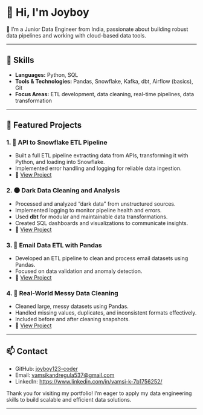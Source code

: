 # 👋 Hi, I'm Joyboy

🎯 I’m a Junior Data Engineer from India, passionate about building robust data pipelines and working with cloud-based data tools.

---

## 📌 Skills
- **Languages:** Python, SQL  
- **Tools & Technologies:** Pandas, Snowflake, Kafka, dbt, Airflow (basics), Git  
- **Focus Areas:** ETL development, data cleaning, real-time pipelines, data transformation

---

## 💼 Featured Projects

### 1. 🔁 API to Snowflake ETL Pipeline
- Built a full ETL pipeline extracting data from APIs, transforming it with Python, and loading into Snowflake.
- Implemented error handling and logging for reliable data ingestion.
- 📂 [View Project](https://github.com/joyboy123-coder/API-ETL-Snowflake)

### 2. 🌑 Dark Data Cleaning and Analysis
- Processed and analyzed “dark data” from unstructured sources.
- Implemented logging to monitor pipeline health and errors.
- Used **dbt** for modular and maintainable data transformations.
- Created SQL dashboards and visualizations to communicate insights.
- 📂 [View Project](https://github.com/joyboy123-coder/Dark-Data-Rises)

### 3. 📧 Email Data ETL with Pandas
- Developed an ETL pipeline to clean and process email datasets using Pandas.
- Focused on data validation and anomaly detection.
- 📂 [View Project](https://github.com/joyboy123-coder/ETL-Pandas-Email)

### 4. 🧹 Real-World Messy Data Cleaning
- Cleaned large, messy datasets using Pandas.
- Handled missing values, duplicates, and inconsistent formats effectively.
- Included before and after cleaning snapshots.
- 📂 [View Project](https://github.com/joyboy123-coder/Pandas-Project-Cleaning-Real-World-Messy-Data)

---

## 📫 Contact
- GitHub: [joyboy123-coder](https://github.com/joyboy123-coder)
- Email: vamsikandregula537@gmail.com
- LinkedIn: https://www.linkedin.com/in/vamsi-k-7b1756252/


Thank you for visiting my portfolio! I’m eager to apply my data engineering skills to build scalable and efficient data solutions.


---

